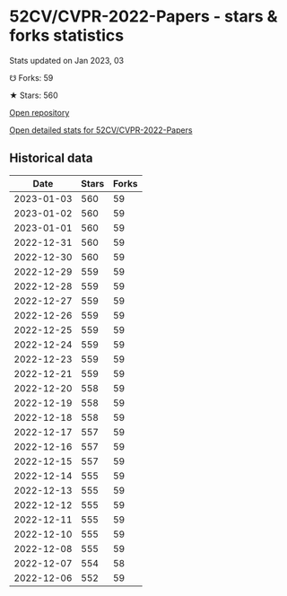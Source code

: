# 52CV/CVPR-2022-Papers - stars & forks statistics

Stats updated on Jan 2023, 03

☋ Forks: 59

★ Stars: 560

[Open repository](https://github.com/52CV/CVPR-2022-Papers)

[Open detailed stats for 52CV/CVPR-2022-Papers](https://reviewgithub.com/rep/52CV/CVPR-2022-Papers)

## Historical data
| Date | Stars | Forks |
|------|-------|-------|
| 2023-01-03 | 560 | 59 | 
| 2023-01-02 | 560 | 59 | 
| 2023-01-01 | 560 | 59 | 
| 2022-12-31 | 560 | 59 | 
| 2022-12-30 | 560 | 59 | 
| 2022-12-29 | 559 | 59 | 
| 2022-12-28 | 559 | 59 | 
| 2022-12-27 | 559 | 59 | 
| 2022-12-26 | 559 | 59 | 
| 2022-12-25 | 559 | 59 | 
| 2022-12-24 | 559 | 59 | 
| 2022-12-23 | 559 | 59 | 
| 2022-12-21 | 559 | 59 | 
| 2022-12-20 | 558 | 59 | 
| 2022-12-19 | 558 | 59 | 
| 2022-12-18 | 558 | 59 | 
| 2022-12-17 | 557 | 59 | 
| 2022-12-16 | 557 | 59 | 
| 2022-12-15 | 557 | 59 | 
| 2022-12-14 | 555 | 59 | 
| 2022-12-13 | 555 | 59 | 
| 2022-12-12 | 555 | 59 | 
| 2022-12-11 | 555 | 59 | 
| 2022-12-10 | 555 | 59 | 
| 2022-12-08 | 555 | 59 | 
| 2022-12-07 | 554 | 58 | 
| 2022-12-06 | 552 | 59 | 

